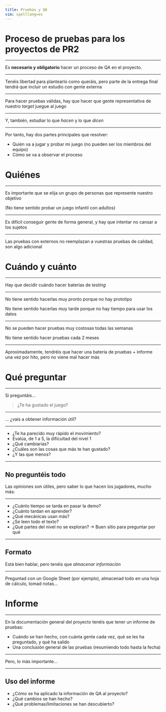 ```yaml
---
title: Pruebas y QA
vim: spelllang=es
---
```


# Proceso de pruebas para los proyectos de PR2

---

Es **necesario y obligatorio** hacer un proceso de QA en el proyecto.

---

Tenéis libertad para plantearlo como queráis, pero parte de la entrega final tendrá que incluir un estudio con gente externa

---


Para hacer pruebas válidas, hay que hacer que gente representativa de nuestro *target* juegue al juego

---

Y, también, estudiar lo que *hacen* y lo que *dicen*

---

Por tanto, hay dos partes principales que resolver:

- Quién va a jugar y probar mi juego (no pueden ser los miembros del equipo)
- Cómo se va a observar el proceso








# Quiénes

---

Es importante que se elija un grupo de personas que represente nuestro objetivo

(No tiene sentido probar un juego infantil con adultos)

---

Es difícil conseguir gente de forma general, y hay que intentar no cansar a los sujetos


---

Las pruebas con externos no reemplazan a vuestras pruebas de calidad, son algo adicional













# Cuándo y cuánto


---

Hay que decidir cuándo hacer baterías de *testing*

---

No tiene sentido hacerlas muy pronto porque no hay prototipo

No tiene sentido hacerlas muy tarde porque no hay tiempo para usar los datos

---

No se pueden hacer pruebas muy costosas todas las semanas

No tiene sentido hacer pruebas cada 2 meses

---

Aproximadamente, tendréis que hacer una batería de pruebas + informe una vez por hito, pero no viene mal hacer más












# Qué preguntar


---


Si preguntáis...

> ¿Te ha gustado el juego?

---

... ¿vais a obtener información útil?

---

- ¿Te ha parecido muy rápido el movimiento?
- Evalúa, de 1 a 5, la dificultad del nivel 1
- ¿Qué cambiarías?
- ¿Cuáles son las cosas que más te han gustado?
- ¿Y las que menos?

---

## No preguntéis todo

Las opiniones son útiles, pero saber lo que hacen los jugadores, mucho más:

---

- ¿Cuánto tiempo se tarda en pasar la demo?
- ¿Cuánto tardan en aprender?
- ¿Qué mecánicas usan más?
- ¿Se leen todo el texto?
- ¿Qué partes del nivel no se exploran? $\rightarrow$ Buen sitio para preguntar por qué

---

## Formato

Está bien hablar, pero tenéis que *almacenar información*

---

Preguntad con un Google Sheet (por ejemplo), almacenad todo en una hoja de cálculo, tomad notas...














# Informe


---

En la documentación general del proyecto tenéis que tener un informe de pruebas:

- Cuándo se han hecho, con cuánta gente cada vez, qué se les ha preguntado, y qué ha salido
- Una conclusión general de las pruebas (resumiendo todo hasta la fecha)

---

Pero, lo más importante...

---

## Uso del informe

- ¿Cómo se ha aplicado la información de QA al proyecto?
- ¿Qué cambios se han hecho?
- ¿Qué problemas/limitaciones se han descubierto? 

